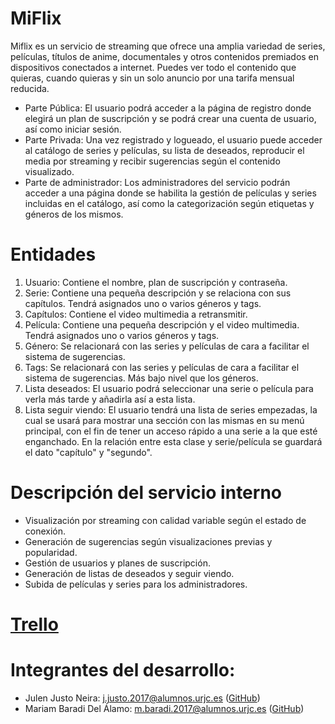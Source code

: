 # MiFlix
Miflix es un servicio de streaming que ofrece una amplia variedad de series, películas, títulos de anime, documentales y otros contenidos premiados en dispositivos conectados a internet. Puedes ver todo el contenido que quieras, cuando quieras y sin un solo anuncio por una tarifa mensual reducida.

- Parte Pública: El usuario podrá acceder a la página de registro donde elegirá un plan de suscripción y se podrá crear una cuenta de usuario, así como iniciar sesión.
- Parte Privada: Una vez registrado y logueado, el usuario puede acceder al catálogo de series y películas, su lista de deseados, reproducir el media por streaming y recibir sugerencias según el contenido visualizado.
- Parte de administrador: Los administradores del servicio podrán acceder a una página donde se habilita la gestión de películas y series incluidas en el catálogo, así como la categorización según etiquetas y géneros de los mismos. 

# Entidades
1. Usuario: Contiene el nombre, plan de suscripción y contraseña.
2. Serie: Contiene una pequeña descripción y se relaciona con sus capítulos. Tendrá asignados uno o varios géneros y tags.
3. Capítulos: Contiene el video multimedia a retransmitir.
4. Película: Contiene una pequeña descripción y el video multimedia. Tendrá asignados uno o varios géneros y tags.
5. Género: Se relacionará con las series y películas de cara a facilitar el sistema de sugerencias.
6. Tags: Se relacionará con las series y películas de cara a facilitar el sistema de sugerencias. Más bajo nivel que los géneros.
7. Lista deseados: El usuario podrá seleccionar una serie o película para verla más tarde y añadirla así a esta lista.
8. Lista seguir viendo: El usuario tendrá una lista de series empezadas, la cual se usará para mostrar una sección con las mismas en su menú principal, con el fin de tener un acceso rápido a una serie a la que esté enganchado. En la relación entre esta clase y serie/película se guardará el dato "capítulo" y "segundo".

# Descripción del servicio interno

- Visualización por streaming con calidad variable según el estado de conexión.
- Generación de sugerencias según visualizaciones previas y popularidad.
- Gestión de usuarios y planes de suscripción.
- Generación de listas de deseados y seguir viendo.
- Subida de películas y series para los administradores.

# [Trello](https://trello.com/b/XFN4E5ZO)

# Integrantes del desarrollo:
- Julen Justo Neira: [j.justo.2017@alumnos.urjc.es](mailto:j.justo.2017@alumnos.urjc.es) ([GitHub](https://github.com/JulenJus))
- Mariam Baradi Del Álamo: [m.baradi.2017@alumnos.urjc.es](mailto:m.baradi.2017@alumnos.urjc.es) ([GitHub](https://github.com/zuuhr))
